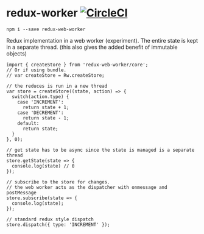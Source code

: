 # redux-worker [![CircleCI](https://circleci.com/gh/deebloo/redux-web-worker.svg?style=svg)](https://circleci.com/gh/deebloo/redux-web-worker)

```
npm i --save redux-web-worker
```

Redux implementation in a web worker (experiment).
The entire state is kept in a separate thread. (this also gives the added benefit of immutable objects)

```TS
import { createStore } from 'redux-web-worker/core';
// Or if using bundle.
// var createStore = Rw.createStore;

// the reduces is run in a new thread
var store = createStore((state, action) => {
  switch(action.type) {
    case 'INCREMENT':
      return state + 1;
    case 'DECREMENT':
      return state - 1;
    default:
      return state;
  }
}, 0);

// get state has to be async since the state is managed is a separate thread
store.getState(state => {
  console.log(state) // 0
});

// subscribe to the store for changes.
// the web worker acts as the dispatcher with onmessage and postMessage
store.subscribe(state => {
  console.log(state);
});

// standard redux style dispatch
store.dispatch({ type: 'INCREMENT' });
```
